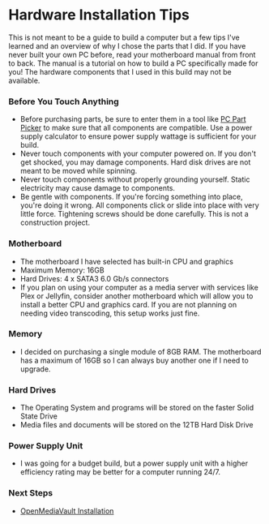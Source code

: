 # Hardware Installation Tips

This is not meant to be a guide to build a computer but a few tips I've learned and an overview of why I chose the parts that I did. If you have never built your own PC before, read your motherboard manual from front to back. The manual is a tutorial on how to build a PC specifically made for you! The hardware components that I used in this build may not be available. 

### Before You Touch Anything
- Before purchasing parts, be sure to enter them in a tool like [PC Part Picker](https://pcpartpicker.com/) to make sure that all components are compatible. Use a power supply calculator to ensure power supply wattage is sufficient for your build.
- Never touch components with your computer powered on. If you don't get shocked, you may damage components. Hard disk drives are not meant to be moved while spinning.
- Never touch components without properly grounding yourself. Static electricity may cause damage to components.
- Be gentle with components. If you're forcing something into place, you're doing it wrong. All components click or slide into place with very little force. Tightening screws should be done carefully. This is not a construction project.

### Motherboard
- The motherboard I have selected has built-in CPU and graphics
- Maximum Memory: 16GB
- Hard Drives: 4 x SATA3 6.0 Gb/s connectors
- If you plan on using your computer as a media server with services like Plex or Jellyfin, consider another motherboard which will allow you to install a better CPU and graphics card. If you are not planning on needing video transcoding, this setup works just fine.

### Memory
- I decided on purchasing a single module of 8GB RAM. The motherboard has a maximum of 16GB so I can always buy another one if I need to upgrade.

### Hard Drives
- The Operating System and programs will be stored on the faster Solid State Drive
- Media files and documents will be stored on the 12TB Hard Disk Drive

### Power Supply Unit
- I was going for a budget build, but a power supply unit with a higher efficiency rating may be better for a computer running 24/7.

### Next Steps
- [OpenMediaVault Installation](02-openmediavault-installation)
